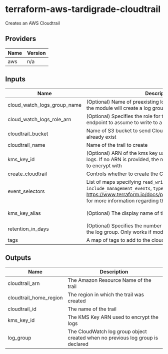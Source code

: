 # terraform-aws-tardigrade-cloudtrail

Creates an AWS Cloudtrail


<!-- BEGIN TFDOCS -->
## Providers

| Name | Version |
|------|---------|
| aws | n/a |

## Inputs

| Name | Description | Type | Default | Required |
|------|-------------|------|---------|:-----:|
| cloud\_watch\_logs\_group\_name | (Optional) Name of preexisting log group to use; by default the module will create a log group | `string` | n/a | yes |
| cloud\_watch\_logs\_role\_arn | (Optional) Specifies the role for the CloudWatch Logs endpoint to assume to write to a user’s log group. | `string` | n/a | yes |
| cloudtrail\_bucket | Name of S3 bucket to send CloudTrail logs; bucket must already exist | `string` | n/a | yes |
| cloudtrail\_name | Name of the trail to create | `string` | n/a | yes |
| kms\_key\_id | (Optional) ARN of the kms key used to encrypt the CloudTrail logs. If no ARN is provided, the module will create a KMS key to encrypt with | `string` | n/a | yes |
| create\_cloudtrail | Controls whether to create the CloudTrail | `bool` | `true` | no |
| event\_selectors | List of maps specifying `read_write_type`, `include_management_events`, `type`, and `values`. See https://www.terraform.io/docs/providers/aws/r/cloudtrail.html for more information regarding the map vales | `list` | `[]` | no |
| kms\_key\_alias | (Optional) The display name of the alias | `string` | `"terraform-cloudtrail-kms-key"` | no |
| retention\_in\_days | (Optional) Specifies the number of days to retain log events in the log group. Only works if module creates the log group | `number` | `7` | no |
| tags | A map of tags to add to the cloudtrail resource | `map(string)` | `{}` | no |

## Outputs

| Name | Description |
|------|-------------|
| cloudtrail\_arn | The Amazon Resource Name of the trail |
| cloudtrail\_home\_region | The region in which the trail was created |
| cloudtrail\_id | The name of the trail |
| kms\_key\_id | The KMS Key ARN used to encrypt the logs |
| log\_group | The CloudWatch log group object created when no previous log group is declared |

<!-- END TFDOCS -->

